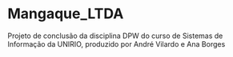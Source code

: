 # Mangaque_LTDA
Projeto de conclusão da disciplina DPW do curso de Sistemas de Informação da UNIRIO, produzido por André Vilardo e Ana Borges
